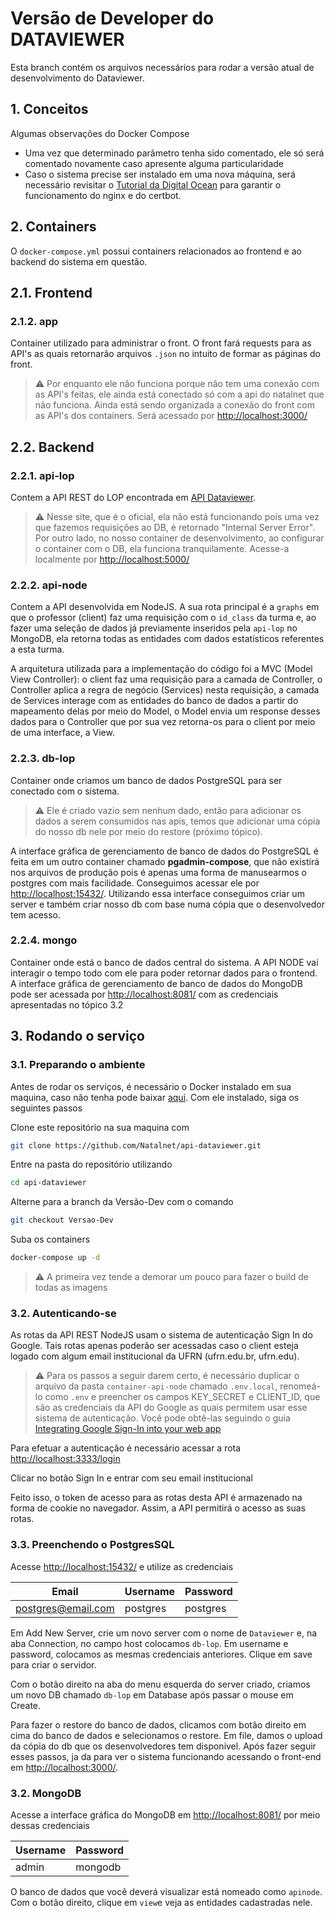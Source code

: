 # Versão de Developer do DATAVIEWER

Esta branch contém os arquivos necessários para rodar a versão atual de desenvolvimento do Dataviewer.

## 1. Conceitos

Algumas observações do Docker Compose

- Uma vez que determinado parâmetro tenha sido comentado, ele só será comentado novamente caso apresente alguma particularidade
- Caso o sistema precise ser instalado em uma nova máquina, será necessário revisitar o [Tutorial da Digital Ocean](https://www.digitalocean.com/community/tutorials/how-to-secure-a-containerized-node-js-application-with-nginx-let-s-encrypt-and-docker-compose) para garantir o funcionamento do nginx e do certbot.
 
## 2. Containers

O `docker-compose.yml` possui containers relacionados ao frontend e ao backend do sistema em questão.

## 2.1. Frontend

### 2.1.2. app

Container utilizado para administrar o front. O front fará requests para as API's as quais retornarão arquivos `.json` no intuito de formar as páginas do front.

> :warning: Por enquanto ele não funciona porque não tem uma conexão com as API's feitas, ele ainda está conectado só com a api do natalnet que não funciona. Ainda está sendo organizada a conexão do front com as API's dos containers. Será acessado por [http://localhost:3000/](http://localhost:3000/)

## 2.2. Backend

### 2.2.1. api-lop

Contem a API REST do LOP encontrada em [API Dataviewer](https://lop.api.dataviewer.natalnet.br/).

> :warning: Nesse site, que é o oficial, ela não está funcionando pois uma vez que fazemos requisições ao DB, é retornado "Internal Server Error". Por outro lado, no nosso container de desenvolvimento, ao configurar o container com o DB, ela funciona tranquilamente. Acesse-a localmente por [http://localhost:5000/](http://localhost:5050/)
  
<!-- 
### api-users

Por estar em desenvolvimento, a API deste container não retorna nada. Para fazer este container ser criado, basta adicioná-lo com 

```compose
api-users:
    build:
      context: . 
      dockerfile: ./container-api-users/Dockerfile 
    container_name: container-api-users  
    depends_on: 
      - db-lop 
    ports:
      - "5050:5050"
    networks:
      - backend
```

Podemos futuramente acessar ele por [http://localhost:5050/](http://localhost:5000/) -->

### 2.2.2. api-node

Contem a API desenvolvida em NodeJS. A sua rota principal é a `graphs` em que o professor (client) faz uma requisição com o `id_class` da turma e, ao fazer uma seleção de dados já previamente inseridos pela `api-lop` no MongoDB, ela retorna todas as entidades com dados estatísticos referentes a esta turma.

A arquitetura utilizada para a implementação do código foi a MVC (Model View Controller): o client faz uma requisição para a camada de Controller, o Controller aplica a regra de negócio (Services) nesta requisição, a camada de Services interage com as entidades do banco de dados a partir do mapeamento delas por meio do Model, o Model envia um response desses dados para o Controller que por sua vez retorna-os para o client por meio de uma interface, a View.  

### 2.2.3. db-lop

Container onde criamos um banco de dados PostgreSQL para ser conectado com o sistema. 

> :warning: Ele é criado vazio sem nenhum dado, então para adicionar os dados a serem consumidos nas apis, temos que adicionar uma cópia do nosso db nele por meio do restore (próximo tópico).

A interface gráfica de gerenciamento de banco de dados do PostgreSQL é feita em um outro container chamado **pgadmin-compose**, que não existirá nos arquivos de produção pois é apenas uma forma de manusearmos o postgres com mais facilidade. Conseguimos acessar ele por [http://localhost:15432/](http://localhost:15432/). Utilizando essa interface conseguimos criar um server e também criar nosso db com base numa cópia que o desenvolvedor tem acesso.

### 2.2.4. mongo

Container onde está o banco de dados central do sistema. A API NODE vai interagir o tempo todo com ele para poder retornar dados para o frontend. A interface gráfica de gerenciamento de banco de dados do MongoDB pode ser acessada por [http://localhost:8081/](http://localhost:8081/) com as credenciais apresentadas no tópico 3.2

## 3. Rodando o serviço

### 3.1.  Preparando o ambiente

Antes de rodar os serviços, é necessário o Docker instalado em sua maquina, caso não tenha pode baixar [aqui](https://www.docker.com/products/docker-desktop). Com ele instalado, siga os seguintes passos

Clone este repositório na sua maquina com

```bash
git clone https://github.com/Natalnet/api-dataviewer.git
```

Entre na pasta do repositório utilizando 

```bash
cd api-dataviewer
```

Alterne para a branch da Versão-Dev com o comando 

```bash 
git checkout Versao-Dev
```

Suba os containers

```bash
docker-compose up -d
``` 

> :warning: A primeira vez tende a demorar um pouco para fazer o build de todas as imagens

### 3.2. Autenticando-se

As rotas da API REST NodeJS usam o sistema de autenticação Sign In do Google. Tais rotas apenas poderão ser acessadas caso o client esteja logado com algum email institucional da UFRN (ufrn.edu.br, ufrn.edu).

> :warning: Para os passos a seguir darem certo, é necessário duplicar o arquivo da pasta `container-api-node` chamado `.env.local`, renomeá-lo como `.env` e preencher os campos KEY_SECRET e CLIENT_ID, que são as credenciais da API do Google as quais permitem usar esse sistema de autenticação. Você pode obtê-las seguindo o guia [Integrating Google Sign-In into your web app](http://localhost:3333/login)

Para efetuar a autenticação é necessário acessar a rota [http://localhost:3333/login](http://localhost:3333/login) 

Clicar no botão Sign In e entrar com seu email institucional

Feito isso, o token de acesso para as rotas desta API é armazenado na forma de cookie no navegador. Assim, a API permitirá o acesso as suas rotas.

### 3.3.  Preenchendo o PostgresSQL

Acesse [http://localhost:15432/](http://localhost:15432/) e utilize as credenciais

| Email              | Username | Password |
|--------------------|----------|----------|
| postgres@email.com | postgres | postgres |


Em Add New Server, crie um novo server com o nome de `Dataviewer` e, na aba Connection, no campo host colocamos `db-lop`. Em username e password, colocamos as mesmas credenciais anteriores. Clique em save para criar o servidor.

Com o botão direito na aba do menu esquerda do server criado, criamos um novo DB chamado `db-lop` em Database após passar o mouse em Create.

Para fazer o restore do banco de dados, clicamos com botão direito em cima do banco de dados e selecionamos o restore. Em file, damos o upload da cópia do db que os desenvolvedores tem disponivel. Após fazer seguir esses passos, ja da para ver o sistema funcionando acessando o front-end em [http://localhost:3000/](http://localhost:3000/).

### 3.2. MongoDB

Acesse a interface gráfica do MongoDB em [http://localhost:8081/](http://localhost:8081/) por meio dessas credenciais

| Username | Password |
|----------|----------|
| admin    | mongodb  |

O banco de dados que você deverá visualizar está nomeado como `apinode`. Com o botão direito, clique em `view`e veja as entidades cadastradas nele.
